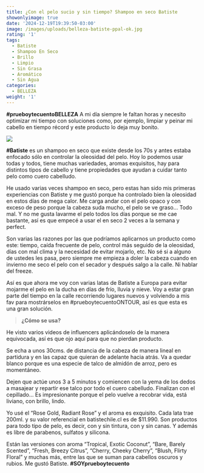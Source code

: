 ```yaml
---
title: ¿Con el pelo sucio y sin tiempo? Shampoo en seco Batiste
showonlyimage: true
date: '2024-12-19T19:39:50-03:00'
image: /images/uploads/belleza-batiste-ppal-ok.jpg
rating: '1'
tags:
  - Batiste
  - Shampoo En Seco
  - Brillo
  - Limpio
  - Sin Grasa
  - Aromático
  - Sin Agua
categories:
  - BELLEZA
weight: '1'
---
```

**\#prueboytecuentoBELLEZA** A mi día siempre le faltan horas y necesito optimizar mi tiempo con soluciones como, por ejemplo, limpiar y peinar mi cabello en tiempo récord y este producto lo deja muy bonito.

<!--more-->

![](/images/uploads/belleza-batiste-ppal-ok.jpg)

**\#Batiste** es un shampoo en seco que existe desde los 70s y antes estaba enfocado sólo en controlar la oleosidad del pelo. Hoy lo podemos usar todas y todos, tiene muchas variedades, aromas exquisitos, hay para distintos tipos de cabello y tiene propiedades que ayudan a cuidar tanto pelo como cuero cabelludo.



He usado varias veces shampoo en seco, pero estas han sido mis primeras experiencias con Batiste y me gustó porque ha controlado bien la oleosidad en estos días de mega calor. Me carga andar con el pelo opaco y con exceso de peso porque la cabeza suda mucho, el pelo se ve graso… Todo mal. Y no me gusta lavarme el pelo todos los días porque se me cae bastante, así es que empecé a usar el en seco 2 veces a la semana y perfect.



Son varias las razones por las que podríamos aplicarnos un producto como este: tiempo, caída frecuente de pelo, control más seguido de la oleosidad, días con mal clima y la necesidad de evitar mojarlo, etc. No sé si a alguno de ustedes les pasa, pero siempre me empieza a doler la cabeza cuando en invierno me seco el pelo con el secador y después salgo a la calle. Ni hablar del freeze. 



Así es que ahora me voy con varias latas de Batiste a Europa para evitar mojarme el pelo en la ducha en días de frío, lluvia y nieve. Voy a estar gran parte del tiempo en la calle recorriendo lugares nuevos y volviendo a mis fav para mostrárselos en #prueboytecuentoONTOUR, así es que esta es una gran solución.



> **¿Cómo se usa?**
>
> 



He visto varios videos de influencers aplicándoselo de la manera equivocada, así es que ojo aquí para que no pierdan producto.



Se echa a unos 30cms. de distancia de la cabeza de manera lineal en partidura y en las capaz que quieran de adelante hacia atrás. Va a quedar blanco porque es una especie de talco de almidón de arroz, pero es momentáneo.



Dejen que actúe unos 3 a 5 minutos y comiencen con la yema de los dedos a masajear y repartir ese talco por todo el cuero cabelludo. Finalizan con el cepillado… Es impresionante porque el pelo vuelve a recobrar vida, está liviano, con brillo, lindo.



Yo usé el “Rose Gold, Radiant Rose” y el aroma es exquisito. Cada lata trae 200ml. y su valor referencial en batistechile.cl es de $11.990. Son productos para todo tipo de pelo, es decir, con y sin tintura, con y sin canas. Y además es libre de parabenos, sulfatos y silicona.



Están las versiones con aroma “Tropical, Exotic Coconut”, “Bare, Barely Scented”, “Fresh, Breezy Citrus”, “Cherry, Cheeky Cherry”, “Blush, Flirty Floral” y muchas más, entre las que se suman para cabellos oscuros y rubios. Me gustó Batiste. **\#SOYprueboytecuento**
